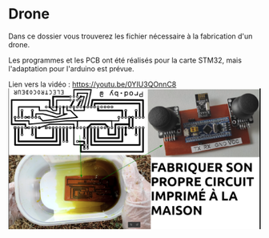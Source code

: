 # Drone
Dans ce dossier vous trouverez les fichier nécessaire à la fabrication d'un drone.

Les programmes et les PCB ont été réalisés pour la carte STM32, mais l'adaptation pour l'arduino est prévue.

Lien vers la vidéo : https://youtu.be/0YIU3QOnnC8
![alt text](https://github.com/electrocodeur/drone/blob/main/miniature.png?raw=true)
